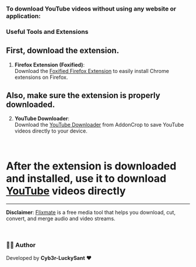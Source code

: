 ### To download YouTube videos without using any website or application:
### Useful Tools and Extensions

## First, download the extension.
1. **Firefox Extension (Foxified)**:  
   Download the [Foxified Firefox Extension](https://chromewebstore.google.com/detail/foxified/cldmemdnllncchfahbcnjijheaolemfk?hl=en) to easily install Chrome extensions on Firefox.
## Also, make sure the extension is properly downloaded.
2. **YouTube Downloader**:  
   Download the [YouTube Downloader](https://addoncrop.com/v27/youtube-downloader/) from AddonCrop to save YouTube videos directly to your device.
   
<br>

# After the extension is downloaded and installed, use it to download [YouTube](https://www.youtube.com/) videos directly



---

**Disclaimer**:  [Flixmate](https://flixmate.net/#faqs) is a free media tool that helps you download, cut, convert, and merge audio and video streams.

<br>

### 👨‍💻 Author  
Developed by **Cyb3r-LuckySant** ❤️  

  

